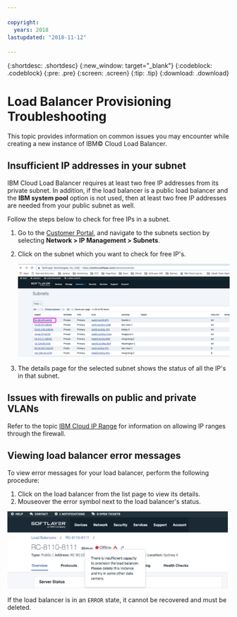 ```yaml
---

copyright:
  years: 2018
lastupdated: "2018-11-12"

---
```


{:shortdesc: .shortdesc}
{:new_window: target="_blank"}
{:codeblock: .codeblock}
{:pre: .pre}
{:screen: .screen}
{:tip: .tip}
{:download: .download}

# Load Balancer Provisioning Troubleshooting
This topic provides information on common issues you may encounter while creating a new instance of IBM© Cloud Load Balancer.

## Insufficient IP addresses in your subnet
IBM Cloud Load Balancer requires at least two free IP addresses from its private subnet. In addition, if the load balancer is a public load balancer and the **IBM system pool** option is not used, then at least two free IP addresses are needed from your public subnet as well. 

Follow the steps below to check for free IPs in a subnet.

1. Go to the [Customer Portal](https://control.softlayer.com), and navigate to the subnets section by selecting **Network > IP Management > Subnets**.

2. Click on the subnet which you want to check for free IP's.

	<img src="images/subnet_list.png" alt="drawing" style="width: 600px;"/>
		
3. The details page for the selected subnet shows the status of all the IP's in that subnet.

## Issues with firewalls on public and private VLANs
Refer to the topic [IBM Cloud IP Range](/docs/infrastructure/hardware-firewall-dedicated/ips.html#ibm-cloud-ip-ranges) for information on allowing IP ranges through the firewall.
 
## Viewing load balancer error messages
To view error messages for your load balancer, perform the following procedure:

1. Click on the load balancer from the list page to view its details. 
2. Mouseover the error symbol next to the load balancer's status.

<img src="images/lbaas_error_message.png" alt="drawing" style="width: 500px;"/>

If the load balancer is in an `ERROR` state, it cannot be recovered and must be deleted.